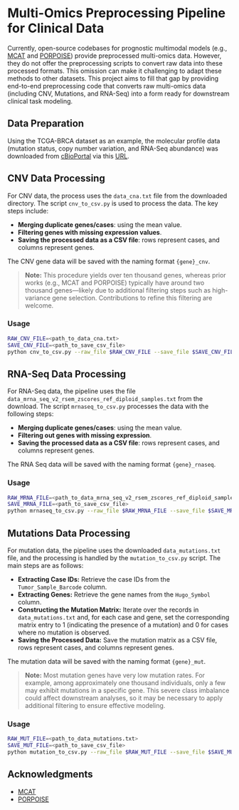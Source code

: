 # Multi-Omics Preprocessing Pipeline for Clinical Data

Currently, open-source codebases for prognostic multimodal models (e.g., [MCAT](https://github.com/mahmoodlab/MCAT) and [PORPOISE](https://github.com/mahmoodlab/PORPOISE)) provide preprocessed multi-omics data. However, they do not offer the preprocessing scripts to convert raw data into these processed formats. This omission can make it challenging to adapt these methods to other datasets. This project aims to fill that gap by providing end-to-end preprocessing code that converts raw multi-omics data (including CNV, Mutations, and RNA-Seq) into a form ready for downstream clinical task modeling.

## Data Preparation

Using the TCGA-BRCA dataset as an example, the molecular profile data (mutation status, copy number variation, and RNA-Seq abundance) was downloaded from [cBioPortal](https://www.cbioportal.org/datasets) via this [URL](https://cbioportal-datahub.s3.amazonaws.com/brca_tcga.tar.gz).

## CNV Data Processing

For CNV data, the process uses the `data_cna.txt` file from the downloaded directory. The script `cnv_to_csv.py` is used to process the data. The key steps include:

- **Merging duplicate genes/cases**: using the mean value.
- **Filtering genes with missing expression values**.
- **Saving the processed data as a CSV file**: rows represent cases, and columns represent genes.

The CNV gene data will be saved with the naming format `{gene}_cnv`. 

> **Note:** This procedure yields over ten thousand genes, whereas prior works (e.g., MCAT and PORPOISE) typically have around two thousand genes—likely due to additional filtering steps such as high-variance gene selection. Contributions to refine this filtering are welcome.

### Usage

```bash
RAW_CNV_FILE=<path_to_data_cna.txt>
SAVE_CNV_FILE=<path_to_save_csv_file>
python cnv_to_csv.py --raw_file $RAW_CNV_FILE --save_file $SAVE_CNV_FILE
```

## RNA-Seq Data Processing

For RNA-Seq data, the pipeline uses the file `data_mrna_seq_v2_rsem_zscores_ref_diploid_samples.txt` from the download. The script `mrnaseq_to_csv.py` processes the data with the following steps:

- **Merging duplicate genes/cases**: using the mean value.
- **Filtering out genes with missing expression**.
- **Saving the processed data as a CSV file**: rows represent cases, and columns represent genes.

The RNA Seq data will be saved with the naming format `{gene}_rnaseq`. 

### Usage

```bash
RAW_MRNA_FILE=<path_to_data_mrna_seq_v2_rsem_zscores_ref_diploid_samples.txt>
SAVE_MRNA_FILE=<path_to_save_csv_file>
python mrnaseq_to_csv.py --raw_file $RAW_MRNA_FILE --save_file $SAVE_MRNA_FILE
```

## Mutations Data Processing

For mutation data, the pipeline uses the downloaded `data_mutations.txt` file, and the processing is handled by the `mutation_to_csv.py` script. The main steps are as follows:

- **Extracting Case IDs:** Retrieve the case IDs from the `Tumor_Sample_Barcode` column.
- **Extracting Genes:** Retrieve the gene names from the `Hugo_Symbol` column.
- **Constructing the Mutation Matrix:** Iterate over the records in `data_mutations.txt` and, for each case and gene, set the corresponding matrix entry to 1 (indicating the presence of a mutation) and 0 for cases where no mutation is observed.
- **Saving the Processed Data:** Save the mutation matrix as a CSV file, rows represent cases, and columns represent genes.

The mutation data  will be saved with the naming format `{gene}_mut`.

> **Note:** Most mutation genes have very low mutation rates. For example, among approximately one thousand individuals, only a few may exhibit mutations in a specific gene. This severe class imbalance could affect downstream analyses, so it may be necessary to apply additional filtering to ensure effective modeling.

### Usage

```bash
RAW_MUT_FILE=<path_to_data_mutations.txt>
SAVE_MUT_FILE=<path_to_save_csv_file>
python mutation_to_csv.py --raw_file $RAW_MUT_FILE --save_file $SAVE_MUT_FILE
```

## Acknowledgments

- [MCAT](https://github.com/mahmoodlab/MCAT) 
- [PORPOISE](https://github.com/mahmoodlab/PORPOISE)